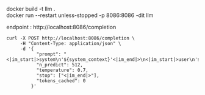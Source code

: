 docker build -t llm .  
docker run --restart unless-stopped -p 8086:8086 -dit llm  

endpoint : http://localhost:8086/completion
```
curl -X POST http://localhost:8086/completion \
     -H "Content-Type: application/json" \
     -d '{
           "prompt": "<|im_start|>system\n'${system_context}'<|im_end|>\n<|im_start|>user\n'${prompt}'<|im_end|>\n<|im_start|>assistant",
           "n_predict": 512,
           "temperature": 0.7,
           "stop": ["<|im_end|>"],
           "tokens_cached": 0
         }'
```
